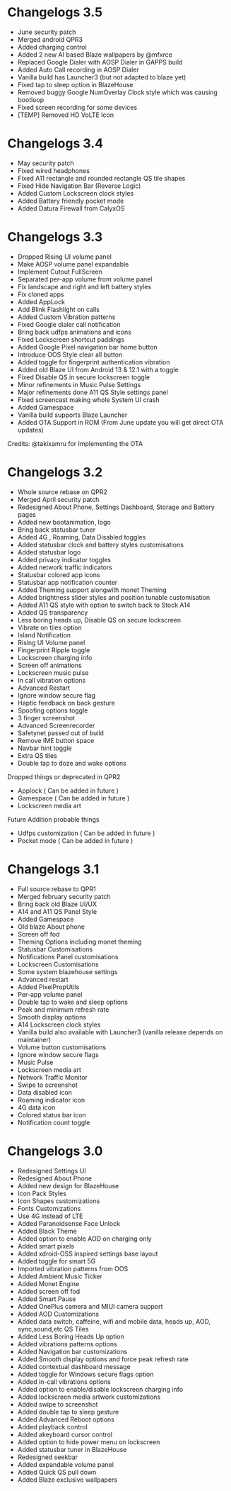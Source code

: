 # Changelogs 3.5
- June security patch
- Merged android QPR3
- Added charging control 
- Added 2 new AI based Blaze wallpapers by @mfxrce
- Replaced Google Dialer with AOSP Dialer in GAPPS build
- Added Auto Call recording in AOSP Dialer
- Vanilla build has Launcher3 (but not adapted to blaze yet)
- Fixed tap to sleep option in BlazeHouse
- Removed buggy Google NumOverlay Clock style which was causing bootloop
- Fixed screen recording for some devices
- [TEMP] Removed HD VoLTE Icon

# Changelogs 3.4
- May security patch
- Fixed wired headphones
- Fixed A11 rectangle and rounded rectangle QS tile shapes
- Fixed Hide Navigation Bar (Reverse Logic)
- Added Custom Lockscreen clock styles
- Added Battery friendly pocket mode
- Added Datura Firewall from CalyxOS

# Changelogs 3.3
- Dropped Rising UI volume panel
- Make AOSP volume panel expandable
- Implement Cutout FullScreen
- Separated per-app volume from volume panel
- Fix landscape and right and left battery styles
- Fix cloned apps
- Added AppLock
- Add Blink Flashlight on calls
- Added Custom Vibration patterns
- Fixed Google dialer call notification
- Bring back udfps animations and icons
- Fixed Lockscreen shortcut paddings
- Added Google Pixel navigation bar home button
- Introduce OOS Style clear all button
- Added toggle for fingerprint authentication vibration
- Added old Blaze UI from Android 13 & 12.1 with a toggle
- Fixed Disable QS in secure lockscreen toggle
- Minor refinements in Music Pulse Settings
- Major refinements done A11 QS Style settings panel
- Fixed screencast making whole System UI crash
- Added Gamespace
- Vanilla build supports Blaze Launcher
- Added OTA Support in ROM (From June update you will get direct OTA updates)

Credits:
@takixamru for Implementing the OTA

# Changelogs 3.2
- Whole source rebase on QPR2
- Merged April security patch 
- Redesigned About Phone, Settings Dashboard, Storage and Battery pages
- Added new bootanimation, logo
- Bring back statusbar tuner
- Added 4G , Roaming, Data Disabled toggles 
- Added statusbar clock and battery styles customisations
- Added statusbar logo
- Added privacy indicator toggles
- Added network traffic indicators
- Statusbar colored app icons
- Statusbar app notification counter
- Added Theming support alongwith monet Theming
- Added brightness slider styles and position tunable customisation
- Added A11 QS style with option to switch back to Stock A14
- Added QS transparency
- Less boring heads up, Disable QS on secure lockscreen 
- Vibrate on tiles option
- Island Notification
- Rising UI Volume panel 
- Fingerprint Ripple toggle 
- Lockscreen charging info
- Screen off animations
- Lockscreen music pulse
- In call vibration options
- Advanced Restart
- Ignore window secure flag
- Haptic feedback on back gesture 
- Spoofing options toggle 
- 3 finger screenshot
- Advanced Screenrecorder
- Safetynet passed out of build
- Remove IME button space 
- Navbar hint toggle
- Extra QS tiles
- Double tap to doze and wake options

Dropped things or deprecated in QPR2
- Applock ( Can be added in future )
- Gamespace ( Can be added in future )
- Lockscreen media art

Future Addition probable things 
- Udfps customization ( Can be added in future )
- Pocket mode ( Can be added in future )

# Changelogs 3.1
- Full source rebase to QPR1
- Merged february security patch
- Bring back old Blaze UI/UX
- A14 and A11 QS Panel Style
- Added Gamespace
- Old blaze About phone
- Screen off fod
- Theming Options including monet theming
- Statusbar Customisations
- Notifications Panel customisations
- Lockscreen Customisations
- Some system blazehouse settings
- Advanced restart
- Added PixelPropUtils
- Per-app volume panel
- Double tap to wake and sleep options
- Peak and minimum refresh rate
- Smooth display options
- A14 Lockscreen clock styles
- Vanilla build also available with Launcher3 (vanilla release depends on maintainer)
- Volume button customisations
- Ignore window secure flags
- Music Pulse
- Lockscreen media art
- Network Traffic Monitor
- Swipe to screenshot
- Data disabled icon
- Roaming indicator icon
- 4G data icon
- Colored status bar icon
- Notification count toggle

# Changelogs 3.0
- Redesigned Settings UI
- Redesigned About Phone 
- Added new design for BlazeHouse
- Icon Pack Styles
- Icon Shapes customizations
- Fonts Customizations
- Use 4G instead of LTE
- Added Paranoidsense Face Unlock
- Added Black Theme
- Added option to enable AOD on charging only
- Added smart pixels
- Added xdroid-OSS inspired settings base layout
- Added toggle for smart 5G
- Imported vibration patterns from OOS
- Added Ambient Music Ticker
- Added Monet Engine
- Added screen off fod
- Added Smart Pause
- Added OnePlus camera and MIUI camera support
- Added AOD Customizations
- Added data switch, caffeine, wifi and mobile data, heads up, AOD, sync,sound,etc QS Tiles
- Added Less Boring Heads Up option
- Added vibrations patterns options
- Added Navigation bar customizations 
- Added Smooth display options and force peak refresh rate
- Added contextual dashboard message
- Added toggle for Windows secure flags option
- Added in-call vibrations options
- Added option to enable/disable lockscreen charging info
- Added lockscreen media artwork customizations
- Added swipe to screenshot
- Added double tap to sleep gesture
- Added Advanced Reboot options
- Added playback control
- Added akeyboard cursor control
- Added option to hide power menu on lockscreen
- Added statusbar tuner in BlazeHouse
- Redesigned seekbar
- Added expandable volume panel
- Added Quick QS pull down
- Added Blaze exclusive wallpapers
